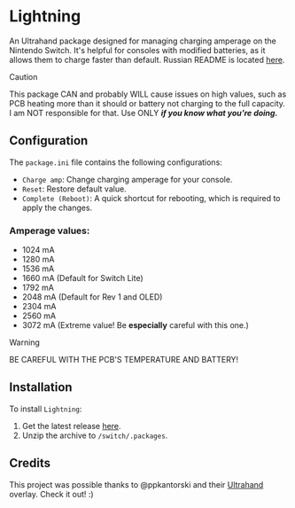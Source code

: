 # Lightning
An Ultrahand package designed for managing charging amperage on the Nintendo Switch. It's helpful for consoles with modified batteries, as it allows them to charge faster than default.
Russian README is located [here](README_RU.md).

> [!CAUTION]
> This package CAN and probably WILL cause issues on high values, such as PCB heating more than it should or battery not charging to the full capacity.
> I am NOT responsible for that.
> Use ONLY ___if you know what you're doing.___

## Configuration
The `package.ini` file contains the following configurations:
- `Charge amp`: Change charging amperage for your console.
- `Reset`: Restore default value.
- `Complete (Reboot)`: A quick shortcut for rebooting, which is required to apply the changes.

### Amperage values:
- 1024 mA
- 1280 mA
- 1536 mA
- 1660 mA (Default for Switch Lite)
- 1792 mA
- 2048 mA (Default for Rev 1 and OLED)
- 2304 mA
- 2560 mA
- 3072 mA (Extreme value! Be **especially** careful with this one.)

> [!WARNING]
> BE CAREFUL WITH THE PCB'S TEMPERATURE AND BATTERY!

## Installation
To install `Lightning`:
1. Get the latest release [here](https://github.com/mollyvita/Lightning/releases/latest).
2. Unzip the archive to `/switch/.packages`.

## Credits
This project was possible thanks to @ppkantorski and their [Ultrahand](https://github.com/ppkantorski/Ultrahand-Overlay) overlay. Check it out! :)
